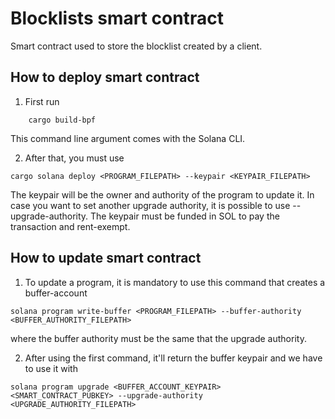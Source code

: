 # Blocklists smart contract

Smart contract used to store the blocklist created by a client.

## How to deploy smart contract
1. First run 
```
    cargo build-bpf
``` 
This command line argument comes with the Solana CLI.

2. After that, you must use 
```
cargo solana deploy <PROGRAM_FILEPATH> --keypair <KEYPAIR_FILEPATH>
```
The keypair will be the owner and authority of the program to update it. In case you want to set another upgrade authority, it is possible to use --upgrade-authority. The keypair must be funded in SOL to pay the transaction and rent-exempt.

## How to update smart contract
1. To update a program, it is mandatory to use this command that creates a buffer-account 
```
solana program write-buffer <PROGRAM_FILEPATH> --buffer-authority <BUFFER_AUTHORITY_FILEPATH>
``` 
where the buffer authority must be the same that the upgrade authority.

2. After using the first command, it'll return the buffer keypair and we have to use it with 
```
solana program upgrade <BUFFER_ACCOUNT_KEYPAIR> <SMART_CONTRACT_PUBKEY> --upgrade-authority <UPGRADE_AUTHORITY_FILEPATH>
```
